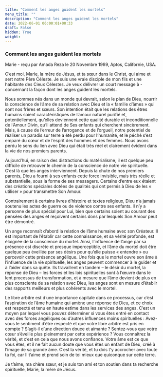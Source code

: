 ```yaml
---
title: "Comment les anges guident les mortels"
menu_title: ""
description: "Comment les anges guident les mortels"
date: 2022-06-01 06:00:01+00:33
draft: False
hidden: True
weight:
---
```

### Comment les anges guident les mortels

Marie - reçu par Amada Reza le 20 Novembre 1999, Aptos, Californie, USA.

C’est moi, Marie, la mère de Jésus, et ta sœur dans le Christ, qui aime et sert notre Père Céleste. Je suis une vraie disciple de mon fils et une habitante des Cieux Célestes. Je veux délivrer un court message à - concernant la façon dont les anges guident les mortels.

Nous sommes nés dans un monde qui devrait, selon le plan de Dieu, nourrir la conscience de l’âme de sa relation avec Dieu et la « famille d’âmes » qui sont nos frères et sœurs. Son intention était que les relations des êtres humains soient caractéristiques de l’amour naturel purifié et, potentiellement, qu’elles deviennent cette qualité durable et inconditionnelle de l’Amour Divin, qu’Il attend de Ses enfants qui cherchent sincèrement. Mais, à cause de l’erreur de l’arrogance et de l’orgueil, notre potentiel de réaliser un paradis sur terre a été perdu pour l’humanité, et le péché s’est emparé du cœur et de l’esprit des hommes et des femmes. Nous avons perdu le sens du lien avec Dieu qui était très réel et clairement évident dans la vie de nos premiers parents.

Aujourd’hui, en raison des distractions du matérialisme, il est quelque peu difficile de retrouver le chemin de la conscience de notre vie spirituelle. C’est là que les anges interviennent. Depuis la chute de nos premiers parents, Dieu a fourni à ses enfants cette force invisible, mais très réelle et substantielle, sous la forme de ses messagers. Certains d’entre eux étaient des créations spéciales dotées de qualités qui ont permis à Dieu de les « utiliser » pour transmettre Son Amour.

Contrairement à certains livres d’histoire et textes religieux, Dieu n’a jamais soutenu les actes de guerre ou de violence contre ses enfants. Il n’y a personne de plus spécial pour Lui, bien que certains soient au courant des pensées des anges et reçoivent certains dons par lesquels Son Amour peut être démontré.

Un ange reconnaît d’abord la relation de l’âme humaine avec son Créateur. Il est important de l’établir car cette connaissance, et sa vérité profonde, est éloignée de la conscience du mortel. Ainsi, l’influence de l’ange par sa présence est discrète et presque imperceptible, et l’âme du mortel doit être quelque peu éveillée par ses désirs pour qu’elle puisse « entendre » ou percevoir cette présence angélique. Une fois que le mortel ouvre son âme à l’influence de la vie spirituelle, les anges peuvent commencer à le guider et à l’aider dans sa quête. Ils travaillent en tandem – le désir du mortel, la réponse de Dieu – les forces et les lois spirituelles sont à l’œuvre dans le lent processus de transformation, et à mesure que l’âme devient de plus en plus consciente de sa relation avec Dieu, les anges sont en mesure d’établir des rapports meilleurs et plus cohérents avec le mortel.

Le libre arbitre est d’une importance capitale dans ce processus, car c’est l’aspiration de l’âme humaine qui amène une réponse de Dieu, et ce choix est respecté et tenu en haute estime dans les services des anges. C’est un moyen par lequel vous pouvez déterminer si vous êtes entré en contact avec des forces angéliques ou d’autres influences moins spirituelles : Avez-vous le sentiment d’être respecté et que votre libre arbitre est pris en compte ? S’agit-il d’une direction douce et aimante ? Sentez-vous que votre cœur s’éveille plus pleinement par cette expérience ? Vous connaîtrez la vérité, et c’est en cela que nous avons confiance. Votre âme est ce que vous êtes, et il ne fait aucun doute que vous êtes un enfant de Dieu, créé à l’image de sa grande âme. C’est la vérité, et tu dois t’y accrocher avec toute ta foi, car Il t’aime et prend soin de toi mieux que quiconque sur cette terre.

Je t’aime, ma chère sœur, et je suis ton ami et ton soutien dans ta recherche spirituelle, Marie, la mère de Jésus.
